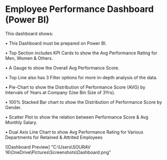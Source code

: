 # Employee Performance Dashboard (Power BI)

This dashboard shows:

• This Dashboard must be prepared on Power BI.

• Top Section includes KPI Cards to show the Avg Performance Rating for Men, Women & Others.

• A Gauge to show the Overall Avg Performance Score.

• Top Line also has 3 Filter options for more in-depth analysis of the data.

• Pie-Chart to show the Distribution of Performance Score (AVG) by Intervals of Years at Company
(Use Bin Size of 3Yrs).

• 100% Stacked Bar chart to show the Distribution of Performance Score by Gender.

• Scatter Plot to show the relation between Performance Score & Avg Monthly Salary.

• Dual Axis Line Chart to show Avg Performance Rating for Various Departments for Retained &
Attrited Employees

![Dashboard Preview]
"C:\Users\SOURAV 16\OneDrive\Pictures\Screenshots\Dashboard.png"
